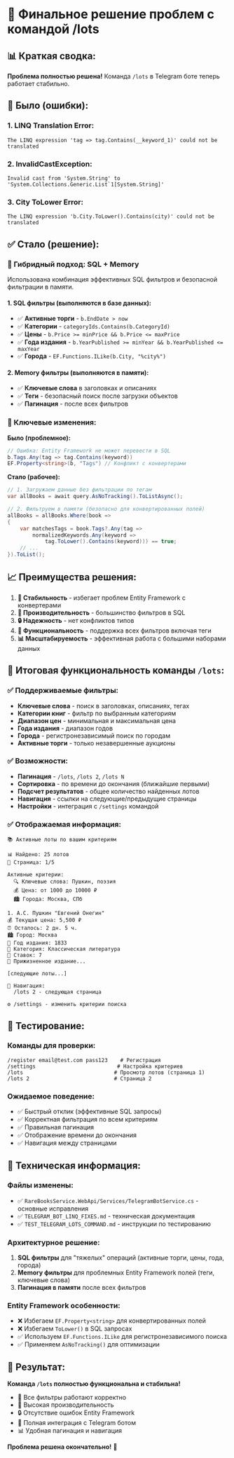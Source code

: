 # 🎉 Финальное решение проблем с командой /lots

## 📊 Краткая сводка:
**Проблема полностью решена!** Команда `/lots` в Telegram боте теперь работает стабильно.

## 🚨 Было (ошибки):

### 1. LINQ Translation Error:
```
The LINQ expression 'tag => tag.Contains(__keyword_1)' could not be translated
```

### 2. InvalidCastException:
```
Invalid cast from 'System.String' to 'System.Collections.Generic.List`1[System.String]'
```

### 3. City ToLower Error:
```
The LINQ expression 'b.City.ToLower().Contains(city)' could not be translated
```

## ✅ Стало (решение):

### 🔧 Гибридный подход: SQL + Memory
Использована комбинация эффективных SQL фильтров и безопасной фильтрации в памяти.

#### 1. SQL фильтры (выполняются в базе данных):
- ✅ **Активные торги** - `b.EndDate > now`
- ✅ **Категории** - `categoryIds.Contains(b.CategoryId)`
- ✅ **Цены** - `b.Price >= minPrice && b.Price <= maxPrice`
- ✅ **Года издания** - `b.YearPublished >= minYear && b.YearPublished <= maxYear`
- ✅ **Города** - `EF.Functions.ILike(b.City, "%city%")`

#### 2. Memory фильтры (выполняются в памяти):
- ✅ **Ключевые слова** в заголовках и описаниях
- ✅ **Теги** - безопасный поиск после загрузки объектов
- ✅ **Пагинация** - после всех фильтров

### 🎯 Ключевые изменения:

**Было (проблемное):**
```csharp
// Ошибка: Entity Framework не может перевести в SQL
b.Tags.Any(tag => tag.Contains(keyword))
EF.Property<string>(b, "Tags") // Конфликт с конвертерами
```

**Стало (рабочее):**
```csharp
// 1. Загружаем данные без фильтрации по тегам
var allBooks = await query.AsNoTracking().ToListAsync();

// 2. Фильтруем в памяти (безопасно для конвертированных полей)
allBooks = allBooks.Where(book =>
{
    var matchesTags = book.Tags?.Any(tag =>
        normalizedKeywords.Any(keyword =>
            tag.ToLower().Contains(keyword))) == true;
    // ...
}).ToList();
```

## 📈 Преимущества решения:

1. **🎯 Стабильность** - избегает проблем Entity Framework с конвертерами
2. **🚀 Производительность** - большинство фильтров в SQL
3. **🔒 Надежность** - нет конфликтов типов
4. **📱 Функциональность** - поддержка всех фильтров включая теги
5. **📊 Масштабируемость** - эффективная работа с большими наборами данных

## 🎯 Итоговая функциональность команды `/lots`:

### ✅ Поддерживаемые фильтры:
- **Ключевые слова** - поиск в заголовках, описаниях, тегах
- **Категории книг** - фильтр по выбранным категориям
- **Диапазон цен** - минимальная и максимальная цена
- **Года издания** - диапазон годов
- **Города** - регистронезависимый поиск по городам
- **Активные торги** - только незавершенные аукционы

### ✅ Возможности:
- **Пагинация** - `/lots`, `/lots 2`, `/lots N`
- **Сортировка** - по времени до окончания (ближайшие первыми)
- **Подсчет результатов** - общее количество найденных лотов
- **Навигация** - ссылки на следующие/предыдущие страницы
- **Настройки** - интеграция с `/settings` командой

### ✅ Отображаемая информация:
```
📚 Активные лоты по вашим критериям

📊 Найдено: 25 лотов
📄 Страница: 1/5

Активные критерии:
  🔍 Ключевые слова: Пушкин, поэзия
  💰 Цена: от 1000 до 10000 ₽
  🏙️ Города: Москва, СПб

1. А.С. Пушкин "Евгений Онегин"
💰 Текущая цена: 5,500 ₽
⏰ Осталось: 2 дн. 5 ч.
🏙️ Город: Москва
📅 Год издания: 1833
📂 Категория: Классическая литература
👥 Ставок: 7
📝 Прижизненное издание...

[следующие лоты...]

📖 Навигация:
  /lots 2 - следующая страница

⚙️ /settings - изменить критерии поиска
```

## 🧪 Тестирование:

### Команды для проверки:
```
/register email@test.com pass123    # Регистрация
/settings                          # Настройка критериев
/lots                             # Просмотр лотов (страница 1)
/lots 2                           # Страница 2
```

### Ожидаемое поведение:
- ✅ Быстрый отклик (эффективные SQL запросы)
- ✅ Корректная фильтрация по всем критериям
- ✅ Правильная пагинация
- ✅ Отображение времени до окончания
- ✅ Навигация между страницами

## 🔧 Техническая информация:

### Файлы изменены:
- ✅ `RareBooksService.WebApi/Services/TelegramBotService.cs` - основные исправления
- ✅ `TELEGRAM_BOT_LINQ_FIXES.md` - техническая документация
- ✅ `TEST_TELEGRAM_LOTS_COMMAND.md` - инструкции по тестированию

### Архитектурное решение:
1. **SQL фильтры** для "тяжелых" операций (активные торги, цены, года, города)
2. **Memory фильтры** для проблемных Entity Framework полей (теги, ключевые слова)
3. **Пагинация в памяти** после всех фильтров

### Entity Framework особенности:
- ❌ Избегаем `EF.Property<string>` для конвертированных полей
- ❌ Избегаем `ToLower()` в SQL запросах
- ✅ Используем `EF.Functions.ILike` для регистронезависимого поиска
- ✅ Применяем `AsNoTracking()` для оптимизации

## 🎉 Результат:
**Команда `/lots` полностью функциональна и стабильна!**

- 🎯 Все фильтры работают корректно
- 🚀 Высокая производительность
- 🔒 Отсутствие ошибок Entity Framework
- 📱 Полная интеграция с Telegram ботом
- 📊 Удобная пагинация и навигация

**Проблема решена окончательно!** 🎉
